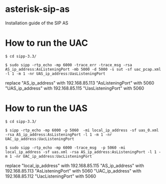 # asterisk-sip-as

Installation guide of the SIP AS 

# How to run the UAC

```
$ cd sipp-3.3/

$ sudo sipp -rtp_echo -mp 6000 -trace_err -trace_msg -rsa AS_ip_address:AsListeningPort -mb 5000 -d 5000 -s sut -sf uac_pcap.xml -l 1 -m 1 -nr UAS_ip_address:UasListeningPort
```

replace "AS_ip_address" with 192.168.85.113
	"AsListeningPort" with 5060
	"UAS_ip_address" with 192.168.85.115
	"UasListeningPort" with 5060
	
	
	
	
# How to run the UAS

```
$ cd sipp-3.3/

$ sipp -rtp_echo -mp 6000 -p 5060  -mi local_ip_address -sf uas_0.xml -rsa AS_ip_address:AsListeningPort -l 1 -m 1 -nr UAC_ip_address:UacListeningPort

$ sudo sipp -rtp_echo -mp 6000 -trace_msg  -p 5060 -mi local_ip_address -sf uas.xml -rsa AS_ip_address:AsListeningPort -l 1 -m 1 -nr UAC_ip_address:UacListeningPort
```

replace "local_ip_address" with 192.168.85.115
	"AS_ip_address" with 192.168.85.113
	"AsListeningPort" with 5060
	"UAC_ip_address" with 192.168.85.112
	"UacListeningPort" with 5060
